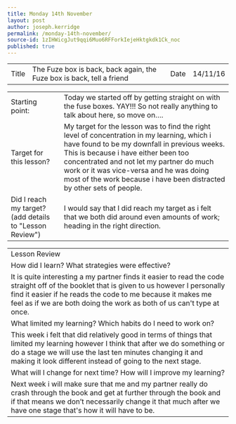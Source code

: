 ```yaml
---
title: Monday 14th November
layout: post
author: joseph.kerridge
permalink: /monday-14th-november/
source-id: 1zIHWicgJut9qqi6Muo6RFForkIejeHktgkdk1Ck_noc
published: true
---
```

<table>
  <tr>
    <td>Title</td>
    <td>The Fuze box is back, back again, the Fuze box is back, tell a friend</td>
    <td>Date</td>
    <td>14/11/16</td>
  </tr>
</table>


<table>
  <tr>
    <td>Starting point:</td>
    <td>Today we started off by getting straight on with the fuse boxes. YAY!!! So not really anything to talk about here, so move on….</td>
  </tr>
  <tr>
    <td>Target for this lesson?</td>
    <td>My target for the lesson was to find the right level of concentration in my learning, which  i have found to be my downfall in previous weeks. This is because i have either been too concentrated and not let my partner do much work or it was vice-versa and he was doing most of the work because i have been distracted by other sets of people.</td>
  </tr>
  <tr>
    <td>Did I reach my target?
(add details to "Lesson Review")</td>
    <td>I would say that I did reach my target as i felt that we both did around even amounts of work; heading in the right direction. </td>
  </tr>
</table>


<table>
  <tr>
    <td>Lesson Review</td>
  </tr>
  <tr>
    <td>How did I learn? What strategies were effective?</td>
  </tr>
  <tr>
    <td>It is quite interesting a my partner finds it easier to read the code straight off of the booklet that is given to us however I personally find it easier if he reads the code to me because it makes me feel as if we are both doing the work as both of us can't type at once.</td>
  </tr>
  <tr>
    <td>What limited my learning? Which habits do I need to work on?</td>
  </tr>
  <tr>
    <td>This week i felt that did relatively good in terms of things that limited my learning however I think that after we do something or do a stage we will use the last ten minutes changing it and making it look different instead of going to the next stage. </td>
  </tr>
  <tr>
    <td>What will I change for next time? How will I improve my learning?</td>
  </tr>
  <tr>
    <td>Next week i will make sure that me and my partner really do crash through the book and get at further through the book and if that means we don’t necessarily change it that much after we have one stage that's how it will have to be.</td>
  </tr>
</table>


